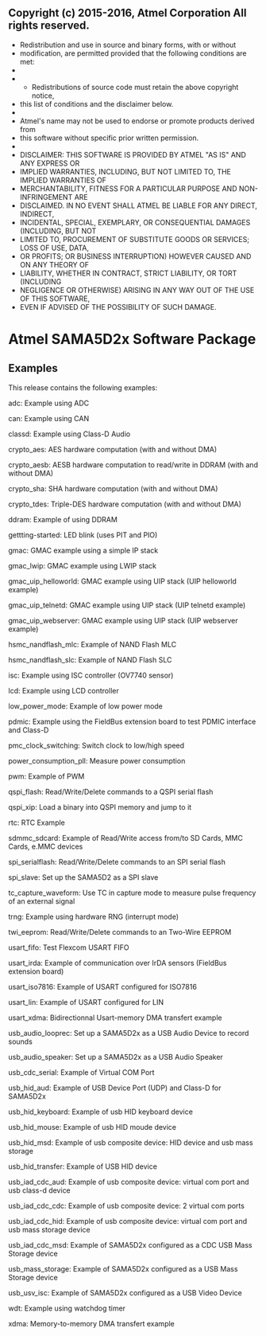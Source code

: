 Copyright (c) 2015-2016, Atmel Corporation All rights reserved.
----------------------------------------------------------

* Redistribution and use in source and binary forms, with or without
* modification, are permitted provided that the following conditions are met:
*
* - Redistributions of source code must retain the above copyright notice,
* this list of conditions and the disclaimer below.
*
* Atmel's name may not be used to endorse or promote products derived from
* this software without specific prior written permission.
*
* DISCLAIMER: THIS SOFTWARE IS PROVIDED BY ATMEL "AS IS" AND ANY EXPRESS OR
* IMPLIED WARRANTIES, INCLUDING, BUT NOT LIMITED TO, THE IMPLIED WARRANTIES OF
* MERCHANTABILITY, FITNESS FOR A PARTICULAR PURPOSE AND NON-INFRINGEMENT ARE
* DISCLAIMED. IN NO EVENT SHALL ATMEL BE LIABLE FOR ANY DIRECT, INDIRECT,
* INCIDENTAL, SPECIAL, EXEMPLARY, OR CONSEQUENTIAL DAMAGES (INCLUDING, BUT NOT
* LIMITED TO, PROCUREMENT OF SUBSTITUTE GOODS OR SERVICES; LOSS OF USE, DATA,
* OR PROFITS; OR BUSINESS INTERRUPTION) HOWEVER CAUSED AND ON ANY THEORY OF
* LIABILITY, WHETHER IN CONTRACT, STRICT LIABILITY, OR TORT (INCLUDING
* NEGLIGENCE OR OTHERWISE) ARISING IN ANY WAY OUT OF THE USE OF THIS SOFTWARE,
* EVEN IF ADVISED OF THE POSSIBILITY OF SUCH DAMAGE.


# Atmel SAMA5D2x Software Package

## Examples

This release contains the following examples:

adc: Example using ADC

can: Example using CAN

classd: Example using Class-D Audio

crypto_aes: AES hardware computation (with and without DMA)

crypto_aesb: AESB hardware computation to read/write in DDRAM (with and without DMA)

crypto_sha: SHA hardware computation (with and without DMA)

crypto_tdes: Triple-DES hardware computation (with and without DMA)

ddram: Example of using DDRAM

gettting-started: LED blink (uses PIT and PIO)

gmac: GMAC example using a simple IP stack

gmac_lwip: GMAC example using LWIP stack

gmac_uip_helloworld: GMAC example using UIP stack (UIP helloworld example)

gmac_uip_telnetd: GMAC example using UIP stack (UIP telnetd example)

gmac_uip_webserver: GMAC example using UIP stack (UIP webserver example)

hsmc_nandflash_mlc: Example of NAND Flash MLC

hsmc_nandflash_slc: Example of NAND Flash SLC

isc: Example using ISC controller (OV7740 sensor)

lcd: Example using LCD controller

low_power_mode: Example of low power mode

pdmic: Example using the FieldBus extension board to test PDMIC interface and Class-D

pmc_clock_switching: Switch clock to low/high speed

power_consumption_pll: Measure power consumption

pwm: Example of PWM

qspi_flash: Read/Write/Delete commands to a QSPI serial flash

qspi_xip: Load a binary into QSPI memory and jump to it

rtc: RTC Example

sdmmc_sdcard: Example of Read/Write access from/to SD Cards, MMC Cards, e.MMC devices

spi_serialflash: Read/Write/Delete commands to an SPI serial flash

spi_slave: Set up the SAMA5D2 as a SPI slave

tc_capture_waveform: Use TC in capture mode to measure pulse frequency of an external signal

trng: Example using hardware RNG (interrupt mode)

twi_eeprom: Read/Write/Delete commands to an Two-Wire EEPROM

usart_fifo: Test Flexcom USART FIFO

usart_irda: Example of communication over IrDA sensors (FieldBus extension board)

usart_iso7816: Example of USART configured for ISO7816

usart_lin: Example of USART configured for LIN

usart_xdma: Bidirectionnal Usart-memory DMA transfert example

usb_audio_looprec: Set up a SAMA5D2x as a USB Audio Device to record sounds

usb_audio_speaker: Set up a SAMA5D2x as a USB Audio Speaker

usb_cdc_serial: Example of Virtual COM Port

usb_hid_aud: Example of USB Device Port (UDP) and Class-D for SAMA5D2x

usb_hid_keyboard: Example of usb HID keyboard device

usb_hid_mouse: Example of usb HID moude device

usb_hid_msd: Example of usb composite device: HID device and usb mass storage

usb_hid_transfer: Example of USB HID device

usb_iad_cdc_aud: Example of usb composite device: virtual com port and usb class-d device

usb_iad_cdc_cdc: Example of usb composite device: 2 virtual com ports

usb_iad_cdc_hid: Example of usb composite device: virtual com port and usb mass storage device

usb_iad_cdc_msd: Example of SAMA5D2x configured as a CDC USB Mass Storage device

usb_mass_storage: Example of SAMA5D2x configured as a USB Mass Storage device

usb_usv_isc: Example of SAMA5D2x configured as a USB Video Device

wdt: Example using watchdog timer

xdma: Memory-to-memory DMA transfert example
